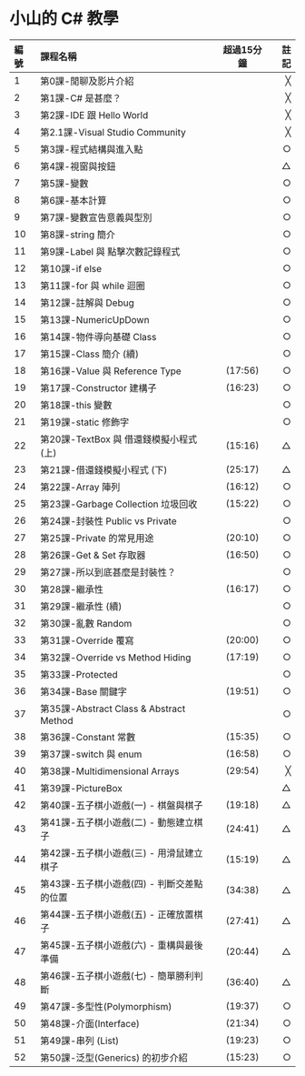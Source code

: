 # 小山的 C# 教學
|  編號  |    課程名稱                    | 超過15分鐘 | 註記 |
|:---   |:---                                       |:---------:|---:|
|  1    |  第0課-閒聊及影片介紹                     |           | ╳ |
|  2    |  第1課-C# 是甚麼？                        |           | ╳ |
|  3    |  第2課-IDE 跟 Hello World                 |           | ╳ |
|  4    |  第2.1課-Visual Studio Community          |           | ╳ |
|  5    |  第3課-程式結構與進入點                   |           | ○ |
|  6    |  第4課-視窗與按鈕                         |           | △ |
|  7    |  第5課-變數                               |           | ○ |
|  8    |  第6課-基本計算                           |           | ○ |
|  9    |  第7課-變數宣告意義與型別 	            |           | ○ |
|  10   |  第8課-string 簡介                        |           | ○ |
|  11   |  第9課-Label 與 點擊次數記錄程式          |           | ○ |
|  12   |  第10課-if else	                        |           | ○ |
|  13   |  第11課-for 與 while 迴圈	　	            |           | ○ |
|  14   |  第12課-註解與 Debug	　	                |           | ○ |
|  15   |  第13課-NumericUpDown	　	                |           | ○ |
|  16   |  第14課-物件導向基礎 Class	　	        |           | ○ |
|  17   |  第15課-Class 簡介 (續)	　	            |           | ○ |
|  18   |  第16課-Value 與 Reference Type           |(17:56)    | ○ |
|  19   |  第17課-Constructor 建構子 	            |(16:23)    | ○ |
|  20   |  第18課-this 變數	　	                    |           | ○ |
|  21   |  第19課-static 修飾字	　	                |           | ○ |
|  22   |  第20課-TextBox 與 借還錢模擬小程式 (上) 	|(15:16)	| △ |
|  23   |  第21課-借還錢模擬小程式 (下) 		    |(25:17)	| △ |
|  24   |  第22課-Array 陣列 					    |(16:12)	| ○ |
|  25   |  第23課-Garbage Collection 垃圾回收 	    |(15:22)	| ○ |
|  26   |  第24課-封裝性 Public vs Private 	　	    |           | ○ |
|  27   |  第25課-Private 的常見用途 			    |(20:10)    | ○ |
|  28   |  第26課-Get & Set 存取器 				    |(16:50)    | ○ |
|  29   |  第27課-所以到底甚麼是封裝性？		    |	　	    | ○ |
|  30   |  第28課-繼承性 						    |(16:17)	| ○ |
|  31   |  第29課-繼承性 (續)	　	                |           | ○ |
|  32   |  第30課-亂數 Random	　	                |           | ○ |
|  33   |  第31課-Override 覆寫 	                |(20:00)    | ○ |
|  34   |  第32課-Override vs Method Hiding 	    |(17:19)    | ○ |
|  35   |  第33課-Protected	　	                    |		    | ○ |
|  36   |  第34課-Base 關鍵字 	                    |(19:51)	| ○ |
|  37   |  第35課-Abstract Class & Abstract Method	|　	        | ○ |
|  38   |  第36課-Constant 常數 	                |(15:35)	| ○ |
|  39   |  第37課-switch 與 enum 	                |(16:58)	| ○ |
|  40   |  第38課-Multidimensional Arrays 	        |(29:54)	| ╳ | 
|  41	|  第39課-PictureBox	　					  |		      | △ |
|  42	|  第40課-五子棋小遊戲(一) - 棋盤與棋子 	  |(19:18)	  | △ |
|  43	|  第41課-五子棋小遊戲(二) - 動態建立棋子 	  |(24:41)	  | △ |
|  44	|  第42課-五子棋小遊戲(三) - 用滑鼠建立棋子   |(15:19)	  | △ |
|  45	|  第43課-五子棋小遊戲(四) - 判斷交差點的位置 |(34:38)	  | △ |
|  46	|  第44課-五子棋小遊戲(五) - 正確放置棋子 	  |(27:41)	  | △ |
|  47	|  第45課-五子棋小遊戲(六) - 重構與最後準備   |(20:44)	  | △ |
|  48	|  第46課-五子棋小遊戲(七) - 簡單勝利判斷 	  |(36:40)	  | △ |
|  49	|  第47課-多型性(Polymorphism) 				  |(19:37)	  | ○ |
|  50	|  第48課-介面(Interface) 					  |(21:34)	  | ○ |
|  51	|  第49課-串列 (List) 						  |(19:23)	  | ○ |
|  52	|  第50課-泛型(Generics) 的初步介紹 		  |(15:23)	  | ○ |
